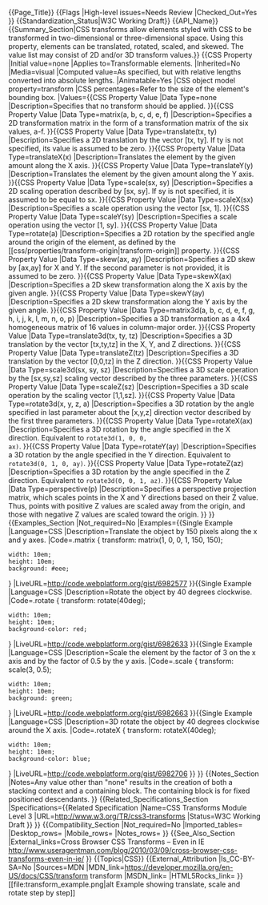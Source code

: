 {{Page_Title}}
{{Flags
|High-level issues=Needs Review
|Checked_Out=Yes
}}
{{Standardization_Status|W3C Working Draft}}
{{API_Name}}
{{Summary_Section|CSS transforms allow elements styled with CSS to be transformed in two-dimensional or three-dimensional space. Using this property, elements can be translated, rotated, scaled, and skewed. The value list may consist of 2D and/or 3D transform values.}}
{{CSS Property
|Initial value=none
|Applies to=Transformable elements.
|Inherited=No
|Media=visual
|Computed value=As specified, but with relative lengths converted into absolute lengths.
|Animatable=Yes
|CSS object model property=transform
|CSS percentages=Refer to the size of the element's bounding box.
|Values={{CSS Property Value
|Data Type=none
|Description=Specifies that no transform should be applied.
}}{{CSS Property Value
|Data Type=matrix(a, b, c, d, e, f)
|Description=Specifies a 2D transformation matrix in the form of a transformation matrix of the six values, a-f.
}}{{CSS Property Value
|Data Type=translate(tx, ty)
|Description=Specifies a 2D translation by the vector [tx, ty]. If ty is not specified, its value is assumed to be zero.
}}{{CSS Property Value
|Data Type=translateX(x)
|Description=Translates the element by the given amount along the X axis.
}}{{CSS Property Value
|Data Type=translateY(y)
|Description=Translates the element by the given amount along the Y axis.
}}{{CSS Property Value
|Data Type=scale(sx, sy)
|Description=Specifies a 2D scaling operation described by [sx, sy]. If sy is not specified, it is assumed to be equal to sx.
}}{{CSS Property Value
|Data Type=scaleX(sx)
|Description=Specifies a scale operation using the vector [sx, 1].
}}{{CSS Property Value
|Data Type=scaleY(sy)
|Description=Specifies a scale operation using the vector [1, sy].
}}{{CSS Property Value
|Data Type=rotate(a)
|Description=Specifies a 2D rotation by the specified angle around the origin of the element, as defined by the [[css/properties/transform-origin|transform-origin]] property.
}}{{CSS Property Value
|Data Type=skew(ax, ay)
|Description=Specifies a 2D skew by [ax,ay] for X and Y. If the second parameter is not provided, it is assumed to be zero.
}}{{CSS Property Value
|Data Type=skewX(ax)
|Description=Specifies a 2D skew transformation along the X axis by the given angle.
}}{{CSS Property Value
|Data Type=skewY(ay)
|Description=Specifies a 2D skew transformation along the Y axis by the given angle.
}}{{CSS Property Value
|Data Type=matrix3d(a, b, c, d, e, f, g, h, i, j, k, l, m, n, o, p)
|Description=Specifies a 3D transformation as a 4x4 homogeneous matrix of 16 values in column-major order.
}}{{CSS Property Value
|Data Type=translate3d(tx, ty, tz)
|Description=Specifies a 3D translation by the vector [tx,ty,tz] in the X, Y, and Z directions.
}}{{CSS Property Value
|Data Type=translateZ(tz)
|Description=Specifies a 3D translation by the vector [0,0,tz] in the Z direction.
}}{{CSS Property Value
|Data Type=scale3d(sx, sy, sz)
|Description=Specifies a 3D scale operation by the [sx,sy,sz] scaling vector described by the three parameters.
}}{{CSS Property Value
|Data Type=scaleZ(sz)
|Description=Specifies a 3D scale operation by the scaling vector [1,1,sz].
}}{{CSS Property Value
|Data Type=rotate3d(x, y, z, a)
|Description=Specifies a 3D rotation by the angle specified in last parameter about the [x,y,z] direction vector described by the first three parameters.
}}{{CSS Property Value
|Data Type=rotateX(ax)
|Description=Specifies a 3D rotation by the angle specified in the X direction. Equivalent to <code>rotate3d(1, 0, 0, ax)</code>.
}}{{CSS Property Value
|Data Type=rotateY(ay)
|Description=Specifies a 3D rotation by the angle specified in the Y direction. Equivalent to <code>rotate3d(0, 1, 0, ay)</code>.
}}{{CSS Property Value
|Data Type=rotateZ(az)
|Description=Specifies a 3D rotation by the angle specified in the Z direction. Equivalent to <code>rotate3d(0, 0, 1, az)</code>.
}}{{CSS Property Value
|Data Type=perspective(p)
|Description=Specifies a perspective projection matrix, which scales points in the X and Y directions based on their Z value. Thus, points with positive Z values are scaled away from the origin, and those with negative Z values are scaled toward the origin.
}}
}}
{{Examples_Section
|Not_required=No
|Examples={{Single Example
|Language=CSS
|Description=Translate the object by 150 pixels along the x and y axes.
|Code=.matrix {
 	transform:  matrix(1, 0, 0, 1, 150, 150);
 	
 	width: 10em;
 	height: 10em;
 	background: #eee;
 }
|LiveURL=http://code.webplatform.org/gist/6982577
}}{{Single Example
|Language=CSS
|Description=Rotate the object by 40 degrees clockwise.
|Code=.rotate {
	transform: rotate(40deg);
	
	width: 10em;
	height: 10em;
	background-color: red;
}
|LiveURL=http://code.webplatform.org/gist/6982633
}}{{Single Example
|Language=CSS
|Description=Scale the element by the factor of 3 on the x axis and by the factor of 0.5 by the y axis.
|Code=.scale {
	transform: scale(3, 0.5);

	width: 10em;
	height: 10em;
	background: green;
}
|LiveURL=http://code.webplatform.org/gist/6982663
}}{{Single Example
|Language=CSS
|Description=3D rotate the object by 40 degrees clockwise around the X axis.
|Code=.rotateX {
	transform: rotateX(40deg);
	
	width: 10em;
	height: 10em;
	background-color: blue;
}
|LiveURL=http://code.webplatform.org/gist/6982706
}}
}}
{{Notes_Section
|Notes=Any value other than "none" results in the creation of both a stacking context and a containing block. The containing block is for fixed positioned descendants.
}}
{{Related_Specifications_Section
|Specifications={{Related Specification
|Name=CSS Transforms Module Level 3
|URL=http://www.w3.org/TR/css3-transforms
|Status=W3C Working Draft
}}
}}
{{Compatibility_Section
|Not_required=No
|Imported_tables=
|Desktop_rows=
|Mobile_rows=
|Notes_rows=
}}
{{See_Also_Section
|External_links=Cross Browser CSS Transforms – Even in IE http://www.useragentman.com/blog/2010/03/09/cross-browser-css-transforms-even-in-ie/
}}
{{Topics|CSS}}
{{External_Attribution
|Is_CC-BY-SA=No
|Sources=MDN
|MDN_link=https://developer.mozilla.org/en-US/docs/CSS/transform transform
|MSDN_link=
|HTML5Rocks_link=
}}
[[file:transform_example.png|alt Example showing translate, scale and rotate step by step]]